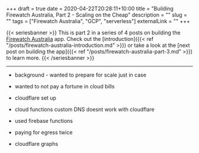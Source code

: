 +++
draft = true
date = 2020-04-22T20:28:11+10:00
title = "Building Firewatch Australia, Part 2 - Scaling on the Cheap"
description = ""
slug = ""
tags = ["Firewatch Australia", "GCP", "serverless"]
externalLink = ""
+++

{{< seriesbanner >}}
This is part 2 in a series of 4 posts on building the [Firewatch Australia](https://firewatchaus.com/) app. Check out the
[introduction]({{< ref "/posts/firewatch-australia-introduction.md" >}}) or take a look at the [next
post on building the app]({{< ref "/posts/firewatch-australia-part-3.md" >}}) to learn more.
{{< /seriesbanner >}}

---

- background - wanted to prepare for scale just in case
- wanted to not pay a fortune in cloud bills

- cloudflare set up
- cloud functions custom DNS doesnt work with cloudflare
- used firebase functions
- paying for egress twice
- cloudflare graphs
